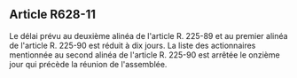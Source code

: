 Article R628-11
----
Le délai prévu au deuxième alinéa de l'article R. 225-89 et au premier alinéa de
l'article R. 225-90 est réduit à dix jours. La liste des actionnaires mentionnée
au second alinéa de l'article R. 225-90 est arrêtée le onzième jour qui précède
la réunion de l'assemblée.
